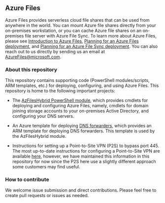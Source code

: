 ## Azure Files
Azure Files provides serverless cloud file shares that can be used from anywhere in the world. You can mount Azure file shares directly from your on-premises workstation, or you can cache Azure file shares on an on-premises file server with Azure File Sync. To learn more about Azure Files, please see [Introduction to Azure Files](https://docs.microsoft.com/azure/storage/files/storage-files-introduction), [Planning for an Azure Files deployment](https://docs.microsoft.com/azure/storage/files/storage-files-planning), and [Planning for an Azure File Sync deployment](https://docs.microsoft.com/azure/storage/files/storage-sync-files-planning). You can also reach out to us directly by sending us an email at <a href="mailto:AzureFiles@microsoft.com">AzureFiles@microsoft.com</a>.

### About this repository
This repository contains supporting code (PowerShell modules/scripts, ARM templates, etc.) for deploying, configuring, and using Azure Files. This repository is home to the following important projects:

- The [AzFilesHybrid PowerShell module](./AzFilesHybrid/readme.md), which provides cmdlets for deploying and configuring Azure Files, namely, cmdlets for domain joining storage accounts to your on-premises Active Directory, and configuring your DNS servers.

- An Azure template for deploying [DNS forwarders](./dns-forwarder/readme.md), which provides an ARM template for deploying DNS forwarders. This template is used by the AzFilesHybrid module.

- Instructions for setting up a Point-to-Site VPN (P2S) to bypass port 445. The most up-to-date instructions for configuring a Point-to-Site VPN are available [here](https://docs.microsoft.com/azure/storage/files/storage-files-configure-p2s-vpn-windows), however, we have maintained this information in this repository for now since the P2S here use a slightly different approach some customers may find useful.

### How to contribute
We welcome issue submission and direct contributions. Please feel free to create pull requests or issues as needed.